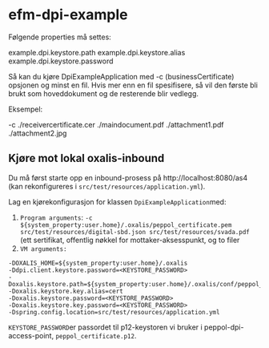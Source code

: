 # efm-dpi-example

Følgende properties må settes:

example.dpi.keystore.path
example.dpi.keystore.alias
example.dpi.keystore.password

Så kan du kjøre DpiExampleApplication med -c (businessCertificate) opsjonen og minst en fil.
Hvis mer enn en fil spesifisere, så vil den første bli brukt som hoveddokument og de resterende blir vedlegg. 

Eksempel:

-c ./receivercertificate.cer ./maindocument.pdf ./attachment1.pdf ./attachment2.jpg


## Kjøre mot lokal oxalis-inbound
Du må først starte opp en inbound-prosess på http://localhost:8080/as4 
(kan rekonfigureres i `src/test/resources/application.yml`).
 
Lag en kjørekonfigurasjon for klassen `DpiExampleApplication`med:

1. `Program arguments`: `-c ${system_property:user.home}/.oxalis/peppol_certificate.pem src/test/resources/digital-sbd.json src/test/resources/svada.pdf`
(ett sertifikat, offentlig nøkkel for mottaker-aksesspunkt, og to filer 
1. `VM arguments:`

```
-DOXALIS_HOME=${system_property:user.home}/.oxalis
-Ddpi.client.keystore.password=<KEYSTORE_PASSWORD>
-Doxalis.keystore.path=${system_property:user.home}/.oxalis/conf/peppol_certificate.p12
-Doxalis.keystore.key.alias=cert
-Doxalis.keystore.password=<KEYSTORE_PASSWORD>
-Doxalis.keystore.key.password=<KEYSTORE_PASSWORD>
-Dspring.config.location=src/test/resources/application.yml
```
`KEYSTORE_PASSWORD`er passordet til p12-keystoren vi bruker i peppol-dpi-access-point, `peppol_certificate.p12`.
